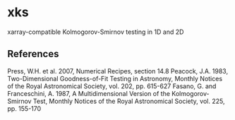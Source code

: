 # xks

xarray-compatible Kolmogorov-Smirnov testing in 1D and 2D

## References
Press, W.H. et al. 2007, Numerical Recipes, section 14.8
Peacock, J.A. 1983, Two-Dimensional Goodness-of-Fit Testing in Astronomy, Monthly Notices of the Royal Astronomical Society, vol. 202, pp. 615-627
Fasano, G. and Franceschini, A. 1987, A Multidimensional Version of the Kolmogorov-Smirnov Test, Monthly Notices of the Royal Astronomical Society, vol. 225, pp. 155-170
